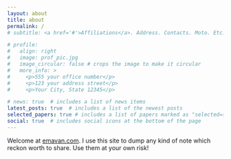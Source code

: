 ```yaml
---
layout: about
title: about
permalink: /
# subtitle: <a href='#'>Affiliations</a>. Address. Contacts. Moto. Etc.

# profile:
#   align: right
#   image: prof_pic.jpg
#   image_circular: false # crops the image to make it circular
#   more_info: >
#     <p>555 your office number</p>
#     <p>123 your address street</p>
#     <p>Your City, State 12345</p>

# news: true  # includes a list of news items
latest_posts: true  # includes a list of the newest posts
selected_papers: true # includes a list of papers marked as "selected={true}"
social: true  # includes social icons at the bottom of the page
---
```


Welcome at [emavan.com](emavan.com).
I use this site to dump any kind of note which reckon worth to share.
Use them at your own risk!

<!-- Here you'll find posts and notes about my work on Rust, memory safety, and fuzzing. -->
<!-- Hi, I'm Emanuele. 

I'm a software engineer and I live in Amsterdam (NL).

My life is multitasking: I code, boxe, run, cook (of course, I'm italian you know), and sometimes I raise a kernel panick.

Besides other things I like **cybersecurity**. Down here you'll fine some academic papers I worked on.
Currently, I'm looking into **Rust** and *fuzzing*. I brought up this blog mostly to organize my thoughts and work. -->


<!-- Here you'll find posts spanning from random thoughts to more technical stuff. I won't add more, let my posts speak for themselves. -->


<!-- Write your biography here. Tell the world about yourself. Link to your favorite [subreddit](http://reddit.com). You can put a picture in, too. The code is already in, just name your picture `prof_pic.jpg` and put it in the `img/` folder.

Put your address / P.O. box / other info right below your picture. You can also disable any of these elements by editing `profile` property of the YAML header of your `_pages/about.md`. Edit `_bibliography/papers.bib` and Jekyll will render your [publications page](/al-folio/publications/) automatically.

Link to your social media connections, too. This theme is set up to use [Font Awesome icons](https://fontawesome.com/) and [Academicons](https://jpswalsh.github.io/academicons/), like the ones below. Add your Facebook, Twitter, LinkedIn, Google Scholar, or just disable all of them. -->